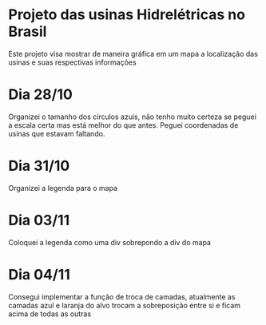 # Projeto das usinas Hidrelétricas no Brasil
Este projeto visa mostrar de maneira gráfica em um mapa a localização das usinas e suas respectivas informações

# Dia 28/10
Organizei o tamanho dos círculos azuis, não tenho muito certeza se peguei a escala certa mas está melhor do que antes. Peguei coordenadas de usinas que estavam faltando.

# Dia 31/10
Organizei a legenda para o mapa

# Dia 03/11
Coloquei a legenda como uma div sobrepondo a div do mapa

# Dia 04/11
Consegui implementar a função de troca de camadas, atualmente as camadas azul e laranja do alvo trocam a sobreposição entre si e ficam acima de todas as outras